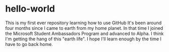 # hello-world
This is my first ever repository learning how to use GitHub
It's been around four months since I came to earth from my home planet. In that time I joined the Microsoft Student Ambassadors Program and advanced to Alpha. I think I'm getting the hang of this "earth life".
I hope I'll learn enough by the time I have to go back home.
